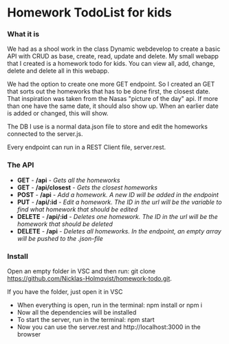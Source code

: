 # Homework TodoList for kids

### What it is

We had as a shool work in the class Dynamic webdevelop to create a basic API with CRUD as base, create, read, update and delete.
My small webapp that I created is a homework todo for kids.
You can view all, add, change, delete and delete all in this webapp.

We had the option to create one more GET endpoint. So I created an GET that sorts out the homeworks that has to be done first, the closest date.
That inspiration was taken from the Nasas "picture of the day" api. 
If more than one have the same date, it should also show up. When an earlier date is added or changed, this will show.

The DB I use is a normal data.json file to store and edit the homeworks connected to the server.js.

Every endpoint can run in a REST Client file, server.rest.

### The API

* **GET** - **/api** - *Gets all the homeworks*
* **GET** - **/api/closest** - *Gets the closest homeworks*
* **POST** - **/api** - *Add a homework. A new ID will be added in the endpoint*
* **PUT** - **/api/:id** - *Edit a homework. The ID in the url will be the variable to find what homework that should be edited*
* **DELETE** - **/api/:id** - *Deletes one homework. The ID in the url will be the homework that should be deleted*
* **DELETE** - **/api** - *Deletes all homeworks. In the endpoint, an empty array will be pushed to the .json-file*

### Install

Open an empty folder in VSC and then run: git clone https://github.com/Nicklas-Holmqvist/homework-todo.git.

If you have the folder, just open it in VSC

* When everything is open, run in the terminal:
  npm install or npm i
* Now all the dependencies will be installed
* To start the server, run in the terminal:
  npm start
* Now you can use the server.rest and http://localhost:3000 in the browser
